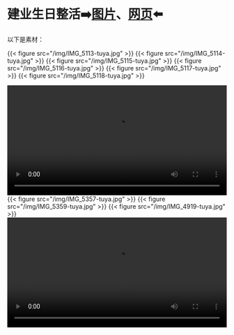 # 

# 建业生日整活➡️[图片](/img/IMG_6463.jpg)、[网页](/posts/建业生日/skystar.html)⬅️

以下是素材：

{{< figure src="/img/IMG_5113-tuya.jpg" >}}
{{< figure src="/img/IMG_5114-tuya.jpg" >}}
{{< figure src="/img/IMG_5115-tuya.jpg" >}}
{{< figure src="/img/IMG_5116-tuya.jpg" >}}
{{< figure src="/img/IMG_5117-tuya.jpg" >}}
{{< figure src="/img/IMG_5118-tuya.jpg" >}}
<div>
<video src="/img/WTExported20220428201051296.mov" width="100%" height="auto" controls>
</div>
{{< figure src="/img/IMG_5357-tuya.jpg" >}}
{{< figure src="/img/IMG_5359-tuya.jpg" >}}
{{< figure src="/img/IMG_4919-tuya.jpg" >}}
<video src="/img/9d32358aefa6b6f92d21f08a96fd63.mov" width="100%" height="auto" controls>
